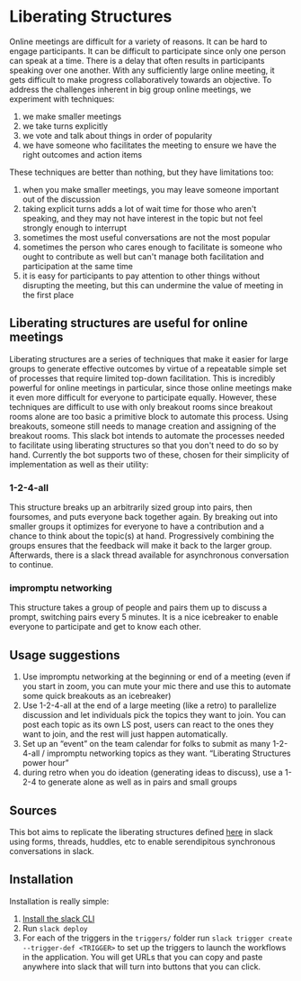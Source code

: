 # Liberating Structures

Online meetings are difficult for a variety of reasons. It can be hard to engage participants. It can be difficult to participate since only one person can speak at a time. There is a delay that often results in participants speaking over one another. With any sufficiently large online meeting, it gets difficult to make progress collaboratively towards an objective. To address the challenges inherent in big group online meetings, we experiment with techniques:

1. we make smaller meetings
2. we take turns explicitly
3. we vote and talk about things in order of popularity
4. we have someone who facilitates the meeting to ensure we have the right outcomes and action items

These techniques are better than nothing, but they have limitations too:

1. when you make smaller meetings, you may leave someone important out of the discussion
2. taking explicit turns adds a lot of wait time for those who aren't speaking, and they may not have interest in the topic but not feel strongly enough to interrupt
3. sometimes the most useful conversations are not the most popular
4. sometimes the person who cares enough to facilitate is someone who ought to contribute as well but can't manage both facilitation and participation at the same time
5. it is easy for participants to pay attention to other things without disrupting the meeting, but this can undermine the value of meeting in the first place

## Liberating structures are useful for online meetings

Liberating structures are a series of techniques that make it easier for large groups to generate effective outcomes by virtue of a repeatable simple set of processes that require limited top-down facilitation. This is incredibly powerful for online meetings in particular, since those online meetings make it even more difficult for everyone to participate equally. However, these techniques are difficult to use with only breakout rooms since breakout rooms alone are too basic a primitive block to automate this process. Using breakouts, someone still needs to manage creation and assigning of the breakout rooms. This slack bot intends to automate the processes needed to facilitate using liberating structures so that you don't need to do so by hand. Currently the bot supports two of these, chosen for their simplicity of implementation as well as their utility:

### 1-2-4-all

This structure breaks up an arbitrarily sized group into pairs, then foursomes, and puts everyone back together again. By breaking out into smaller groups it optimizes for everyone to have a contribution and a chance to think about the topic(s) at hand. Progressively combining the groups ensures that the feedback will make it back to the larger group. Afterwards, there is a slack thread available for asynchronous conversation to continue.

### impromptu networking

This structure takes a group of people and pairs them up to discuss a prompt, switching pairs every 5 minutes. It is a nice icebreaker to enable everyone to participate and get to know each other.

## Usage suggestions

1. Use impromptu networking at the beginning or end of a meeting (even if you start in zoom, you can mute your mic there and use this to automate some quick breakouts as an icebreaker)
2. Use 1-2-4-all at the end of a large meeting (like a retro) to parallelize discussion and let individuals pick the topics they want to join. You can post each topic as its own LS post, users can react to the ones they want to join, and the rest will just happen automatically.
3. Set up an “event” on the team calendar for folks to submit as many 1-2-4-all / impromptu networking topics as they want. “Liberating Structures power hour”
4. during retro when you do ideation (generating ideas to discuss), use a 1-2-4 to generate alone as well as in pairs and small groups

## Sources

This bot aims to replicate the liberating structures defined [here](https://www.liberatingstructures.com/) in slack using forms, threads, huddles, etc to enable serendipitous synchronous conversations in slack.

## Installation

Installation is really simple:
1. [Install the slack CLI](https://api.slack.com/automation/cli/install)
2. Run `slack deploy`
3. For each of the triggers in the `triggers/` folder run `slack trigger create --trigger-def <TRIGGER>` to set up the triggers to launch the workflows in the application. You will get URLs that you can copy and paste anywhere into slack that will turn into buttons that you can click.
